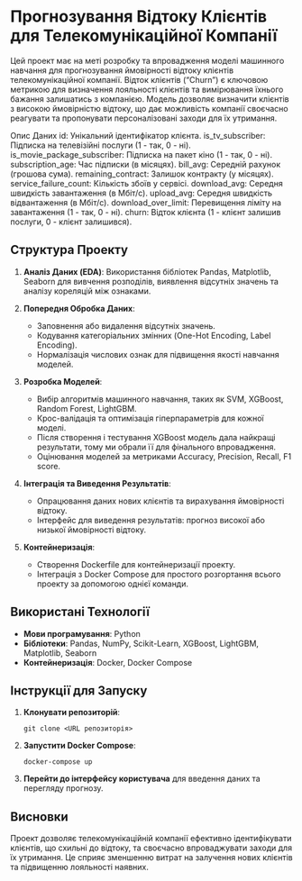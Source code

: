 
# Прогнозування Відтоку Клієнтів для Телекомунікаційної Компанії

Цей проект має на меті розробку та впровадження моделі машинного навчання для прогнозування ймовірності відтоку клієнтів телекомунікаційної компанії. Відток клієнтів (“Churn”) є ключовою метрикою для визначення лояльності клієнтів та вимірювання їхнього бажання залишатись з компанією. Модель дозволяє визначити клієнтів з високою ймовірністю відтоку, що дає можливість компанії своєчасно реагувати та пропонувати персоналізовані заходи для їх утримання.

Опис Даних
id: Унікальний ідентифікатор клієнта.
is_tv_subscriber: Підписка на телевізійні послуги (1 - так, 0 - ні).
is_movie_package_subscriber: Підписка на пакет кіно (1 - так, 0 - ні).
subscription_age: Час підписки (в місяцях).
bill_avg: Середній рахунок (грошова сума).
remaining_contract: Залишок контракту (у місяцях).
service_failure_count: Кількість збоїв у сервісі.
download_avg: Середня швидкість завантаження (в Мбіт/с).
upload_avg: Середня швидкість відвантаження (в Мбіт/с).
download_over_limit: Перевищення ліміту на завантаження (1 - так, 0 - ні).
churn: Відток клієнта (1 - клієнт залишив послуги, 0 - клієнт залишився).

## Структура Проекту
1. **Аналіз Даних (EDA)**: Використання бібліотек Pandas, Matplotlib, Seaborn для вивчення розподілів, виявлення відсутніх значень та аналізу кореляцій між ознаками.

2. **Попередня Обробка Даних**:
   - Заповнення або видалення відсутніх значень.
   - Кодування категоріальних змінних (One-Hot Encoding, Label Encoding).
   - Нормалізація числових ознак для підвищення якості навчання моделей.

3. **Розробка Моделей**:
   - Вибір алгоритмів машинного навчання, таких як SVM, XGBoost, Random Forest, LightGBM.
   - Крос-валідація та оптимізація гіперпараметрів для кожної моделі.
   - Після створення і тестування XGBoost модель дала найкращі результати, тому ми обрали її для фінального впровадження.
   - Оцінювання моделей за метриками Accuracy, Precision, Recall, F1 score.

4. **Інтеграція та Виведення Результатів**:
   - Опрацювання даних нових клієнтів та вирахування ймовірності відтоку.
   - Інтерфейс для виведення результатів: прогноз високої або низької ймовірності відтоку.

5. **Контейнеризація**:
   - Створення Dockerfile для контейнеризації проекту.
   - Інтеграція з Docker Compose для простого розгортання всього проекту за допомогою однієї команди.

## Використані Технології
- **Мови програмування**: Python
- **Бібліотеки**: Pandas, NumPy, Scikit-Learn, XGBoost, LightGBM, Matplotlib, Seaborn
- **Контейнеризація**: Docker, Docker Compose

## Інструкції для Запуску
1. **Клонувати репозиторій**:
   ```
   git clone <URL репозиторія>
   ```
2. **Запустити Docker Compose**:
   ```
   docker-compose up
   ```
3. **Перейти до інтерфейсу користувача** для введення даних та перегляду прогнозу.

## Висновки
Проект дозволяє телекомунікаційній компанії ефективно ідентифікувати клієнтів, що схильні до відтоку, та своєчасно впроваджувати заходи для їх утримання. Це сприяє зменшенню витрат на залучення нових клієнтів та підвищенню лояльності наявних.
